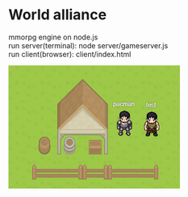 # World alliance
mmorpg engine on node.js  
run server(terminal): node server/gameserver.js  
run client(browser): client/index.html  

![screenshots](/screenshots/01.png)
